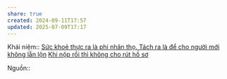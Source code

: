 ```yaml
---
share: true
created: 2024-09-11T17:57
updated: 2025-07-09T17:17
---
```

Khái niệm:: 
[Sức khoẻ thực ra là phi nhân thọ. Tách ra là để cho người mới không lẫn lộn](./S%E1%BB%A9c%20kho%E1%BA%BB%20th%E1%BB%B1c%20ra%20l%C3%A0%20phi%20nh%C3%A2n%20th%E1%BB%8D.%20T%C3%A1ch%20ra%20l%C3%A0%20%C4%91%E1%BB%83%20cho%20ng%C6%B0%E1%BB%9Di%20m%E1%BB%9Bi%20kh%C3%B4ng%20l%E1%BA%ABn%20l%E1%BB%99n.md)
[Khi nộp rồi thì không cho rút hồ sơ](./Khi%20n%E1%BB%99p%20r%E1%BB%93i%20th%C3%AC%20kh%C3%B4ng%20cho%20r%C3%BAt%20h%E1%BB%93%20s%C6%A1.md)

Nguồn:: 
